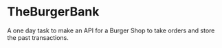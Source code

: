 # TheBurgerBank
A one day task to make an API for a Burger Shop to take orders and store the past transactions.
